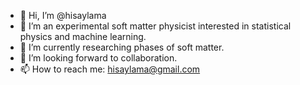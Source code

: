 - 👋 Hi, I’m @hisaylama
- 👀 I’m an experimental soft matter physicist interested in statistical physics and machine learning.
- 🌱 I’m currently researching phases of soft matter.
- 💞️ I’m looking forward to collaboration.
- 📫 How to reach me: hisaylama@gmail.com

<!---
hisaylama/hisaylama is a ✨ special ✨ repository because its `README.md` (this file) appears on your GitHub profile.
You can click the Preview link to take a look at your changes.
--->
